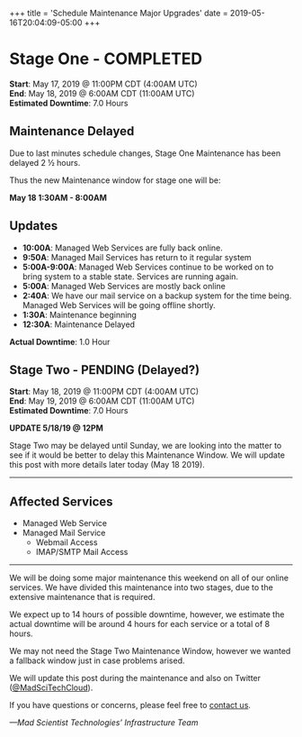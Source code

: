 +++
title = 'Schedule Maintenance Major Upgrades'
date = 2019-05-16T20:04:09-05:00
+++
# Stage One - COMPLETED

**Start**: May 17, 2019 @ 11:00PM CDT (4:00AM UTC)<br>
**End**: May 18, 2019 @ 6:00AM CDT (11:00AM UTC)<br>
**Estimated Downtime**: 7.0 Hours

## Maintenance Delayed

Due to last minutes schedule changes, Stage One Maintenance has been delayed 2 ½ hours.

Thus the new Maintenance window for stage one will be:

**May 18 1:30AM - 8:00AM**

## Updates

  * **10:00A**: Managed Web Services are fully back online.
  * **9:50A**: Managed Mail Services has return to it regular system
  * **5:00A-9:00A**: Managed Web Services continue to be worked on to bring system to a stable state. Services are running again.
  * **5:00A**: Managed Web Services are mostly back online
  * **2:40A**: We have our mail service on a backup system for the time being. Managed Web Services will be going offline shortly.
  * **1:30A**: Maintenance beginning
  * **12:30A**: Maintenance Delayed

**Actual Downtime**: 1.0 Hour

## Stage Two - PENDING (Delayed?)

**Start**: May 18, 2019 @ 11:00PM CDT (4:00AM UTC)<br>
**End**: May 19, 2019 @ 6:00AM CDT (11:00AM UTC)<br>
**Estimated Downtime**: 7.0 Hours

**UPDATE 5/18/19 @ 12PM**

Stage Two may be delayed until Sunday, we are looking into the matter to see if it would be better to delay this Maintenance Window. We will update this post with more details later today (May 18 2019).

---

## Affected Services

   * Managed Web Service
   * Managed Mail Service
       * Webmail Access
       * IMAP/SMTP Mail Access

---

We will be doing some major maintenance this weekend on all of our online services. We have divided this maintenance into two stages, due to the extensive maintenance that is required.

We expect up to 14 hours of possible downtime, however, we estimate the actual downtime will be around 4 hours for each service or a total of 8 hours.

We may not need the Stage Two Maintenance Window, however we wanted a fallback window just in case problems arised.

We will update this post during the maintenance and also on Twitter ([@MadSciTechCloud](https://twitter.com/madscitechcloud/)).

If you have questions or concerns, please feel free to [contact us](https://madscitech.com/about/contact/).

_&mdash;Mad Scientist Technologies’ Infrastructure Team_
